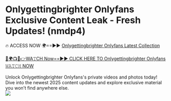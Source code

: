 # Onlygettingbrighter Onlyfans Exclusive Content Leak - Fresh Updates! (nmdp4)

🔥 ACCESS NOW 🌍==►► <a href="https://tinyurl.com/kvy9nzfs" rel="nofollow">Onlygettingbrighter Onlyfans Latest Collection</a>
<br><br>
[🔴🌍📺📱👉WA𝚃CH Now==►► CLICK HERE TO Onlygettingbrighter Onlyfans 𝚆𝙰𝚃𝙲𝙷 NOW](https://tinyurl.com/kvy9nzfs)
<br><br>
Unlock Onlygettingbrighter Onlyfans's private videos and photos today! Dive into the newest 2025 content updates and explore exclusive material you won’t find anywhere else.
<br>
<a href="https://tinyurl.com/kvy9nzfs" rel="nofollow" data-target="animated-image.originalLink"><img src="https://camo.githubusercontent.com/8a4f000d20f83aca3bf7ec5f350d767afa0574a8a352519fd8cfa583a6f93a33/68747470733a2f2f692e696d6775722e636f6d2f644a486b345a712e676966" data-canonical-src="https://i.imgur.com/dJHk4Zq.gif" style="max-width: 100%; display: inline-block;" data-target="animated-image.originalImage"></a>
<br>
